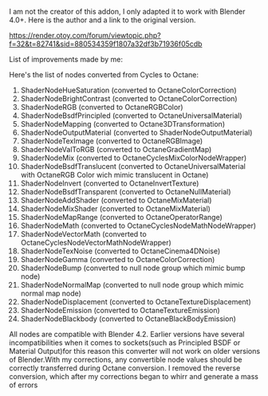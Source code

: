 I am not the creator of this addon, I only adapted it to work with Blender 4.0+. Here is the author and a link to the original version.

https://render.otoy.com/forum/viewtopic.php?f=32&t=82741&sid=880534359f1807a32df3b71936f05cdb

List of improvements made by me:

Here's the list of nodes converted from Cycles to Octane:

1. ShaderNodeHueSaturation (converted to OctaneColorCorrection)
2. ShaderNodeBrightContrast (converted to OctaneColorCorrection)
3. ShaderNodeRGB (converted to OctaneRGBColor)
4. ShaderNodeBsdfPrincipled (converted to OctaneUniversalMaterial)
5. ShaderNodeMapping (converted to Octane3DTransformation)
6. ShaderNodeOutputMaterial (converted to ShaderNodeOutputMaterial)
7. ShaderNodeTexImage (converted to OctaneRGBImage)
8. ShaderNodeValToRGB (converted to OctaneGradientMap)
9. ShaderNodeMix (converted to OctaneCyclesMixColorNodeWrapper)
10. ShaderNodeBsdfTranslucent (converted to OctaneUniversalMaterial with OctaneRGB Color wich mimic translucent in Octane)
11. ShaderNodeInvert (converted to OctaneInvertTexture)
12. ShaderNodeBsdfTransparent (converted to OctaneNullMaterial)
13. ShaderNodeAddShader (converted to OctaneMixMaterial)
14. ShaderNodeMixShader (converted to OctaneMixMaterial)
15. ShaderNodeMapRange (converted to OctaneOperatorRange)
16. ShaderNodeMath (converted to OctaneCyclesNodeMathNodeWrapper)
17. ShaderNodeVectorMath (converted to OctaneCyclesNodeVectorMathNodeWrapper)
18. ShaderNodeTexNoise (converted to OctaneCinema4DNoise)
19. ShaderNodeGamma (converted to OctaneColorCorrection)
20. ShaderNodeBump (converted to null node group which mimic bump node)
21. ShaderNodeNormalMap (converted to null node group which mimic normal map node)
22. ShaderNodeDisplacement (converted to OctaneTextureDisplacement)
23. ShaderNodeEmission (converted to OctaneTextureEmission)
24. ShaderNodeBlackbody (converted to OctaneBlackBodyEmission)

All nodes are compatible with Blender 4.2. Earlier versions have several incompatibilities when it comes to sockets(such as Principled BSDF or Material Output)for this reason this converter will not work on older versions of Blender.With my corrections, any convertible node values should be correctly transferred during Octane conversion. I removed the reverse conversion, which after my corrections began to whirr and generate a mass of errors 


